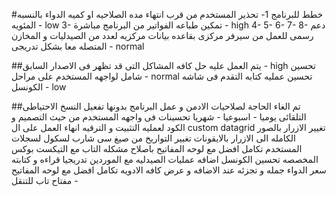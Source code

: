 #خطط للبرنامج
1- تحذير المستخدم من قرب انتهاء مده الصلاحيه او كميه الدواء بالنسبه المئويه - low
3- تمكين طباعه الفواتير من البرنامج مباشرة - high
4- 
5- 
6- 
7- 
8- دعم رسمى للعمل من سيرفر مركزى بقاعده بيانات مركزيه لعدد من الصيدليات و المخازن المتصله معا بشكل تدريجى - normal


##يتم العمل عليه
حل كافه المشاكل التى قد تظهر فى الاصدار السابق - high
تحسين شامل لواجهه المستخدم على مراحل - normal
تحسين عمليه كتابه التقدم فى شاشه الكونسل - low


##تم
الغاء الحاجة لصلاحيات الادمن و عمل البرنامج بدونها
تفعيل النسخ الاحتياطى التلقائى يوميا - اسبوعيا - شهريا
تحسينات فى واجهه المستخدم من حيث التصميم و الكود لعمليه التثبيت و الترقيه
انهاء العمل على ال custom datagrid
تغيير الازرار بالصور الكامله الى الازرار بالايقونات
تغيير التواريخ من صيغ سى شارب لسكول لسجلات المستخدم
تكامل افضل مع لوحه المفاتيح باصلاح مشكله التاب مع التيكست بوكس المخصصه
تحسين الكونسل
اضافه عمليات الصيدليه مع الموردين تدريجيا
قراءه و كتابته سعر الدواء جمله و تجزئه عند الاضافه و عرض كافه الادويه
تكامل افضل مع لوحه المفاتيح - مفتاح تاب للتنقل